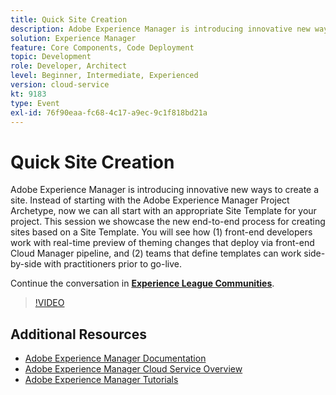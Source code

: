 ```yaml
---
title: Quick Site Creation
description: Adobe Experience Manager is introducing innovative new ways to create a site. Instead of starting with the Adobe Experience Manager Project Archetype, now we can all start with an appropriate Site Template for your project. This session we showcase the new end-to-end process for creating sites based on a Site Template. You will see how (1) front-end developers work with real-time preview of theming changes that deploy via front-end Cloud Manager pipeline, and (2) teams that define templates can work side-by-side with practitioners prior to go-live.
solution: Experience Manager
feature: Core Components, Code Deployment
topic: Development
role: Developer, Architect
level: Beginner, Intermediate, Experienced
version: cloud-service
kt: 9183
type: Event
exl-id: 76f90eaa-fc68-4c17-a9ec-9c1f818bd21a
---
```

# Quick Site Creation

Adobe Experience Manager is introducing innovative new ways to create a site. Instead of starting with the Adobe Experience Manager Project Archetype, now we can all start with an appropriate Site Template for your project. This session we showcase the new end-to-end process for creating sites based on a Site Template. You will see how (1) front-end developers work with real-time preview of theming changes that deploy via front-end Cloud Manager pipeline, and (2) teams that define templates can work side-by-side with practitioners prior to go-live.

Continue the conversation in **[Experience League Communities](https://adobe.ly/2Y4sJMf)**.

>[!VIDEO](https://video.tv.adobe.com/v/337721/?quality=12&learn=on&hidetitle=true)

## Additional Resources

- [Adobe Experience Manager Documentation](https://experienceleague.adobe.com/docs/experience-manager-cloud-service.html)
- [Adobe Experience Manager Cloud Service Overview](https://experienceleague.adobe.com/docs/experience-manager-cloud-service/overview/home.html)
- [Adobe Experience Manager Tutorials](https://experienceleague.adobe.com/docs/experience-manager-tutorials.html)
